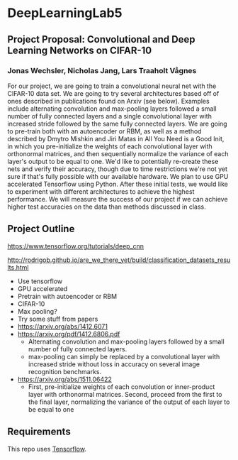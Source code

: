 # DeepLearningLab5

## Project Proposal: Convolutional and Deep Learning Networks on CIFAR-10

### Jonas Wechsler, Nicholas Jang, Lars Traaholt Vågnes

For our project, we are going to train a convolutional neural net with the CIFAR-10 data set. We are going to try several architectures based off of ones described in publications found on Arxiv (see below). Examples include alternating convolution and max-pooling layers followed a small number of fully connected layers and a single convolutional layer with increased stride followed by the same fully connected layers. We are going to pre-train both with an autoencoder or RBM, as well as a method described by Dmytro Mishkin and Jiri Matas in All You Need is a Good Init, in which you pre-initialize the weights of each convolutional layer with orthonormal matrices, and then sequentially normalize the variance of each layer's output to be equal to one. We'd like to potentially re-create these nets and verify their accuracy, though due to time restrictions we're not yet sure if that's fully possible with our available hardware. We plan to use GPU accelerated Tensorflow using Python. After these initial tests, we would like to experiment with different architectures to achieve the highest performance. We will measure the success of our project if we can achieve higher test accuracies on the data than methods discussed in class. 

## Project Outline

https://www.tensorflow.org/tutorials/deep_cnn

http://rodrigob.github.io/are_we_there_yet/build/classification_datasets_results.html

* Use tensorflow
* GPU accelerated
* Pretrain with autoencoder or RBM
* CIFAR-10
* Max pooling?
* Try some stuff from papers
* https://arxiv.org/abs/1412.6071
* https://arxiv.org/pdf/1412.6806.pdf
    * Alternating convolution and max-pooling layers followed by a small number of fully connected layers. 
    * max-pooling can simply be replaced by a convolutional layer with increased stride without loss in accuracy on several image recognition benchmarks.
* https://arxiv.org/abs/1511.06422
    * First, pre-initialize weights of each convolution or inner-product layer with orthonormal matrices. Second, proceed from the first to the final layer, normalizing the variance of the output of each layer to be equal to one

## Requirements

This repo uses [Tensorflow](https://www.tensorflow.org/install/install_windows).
